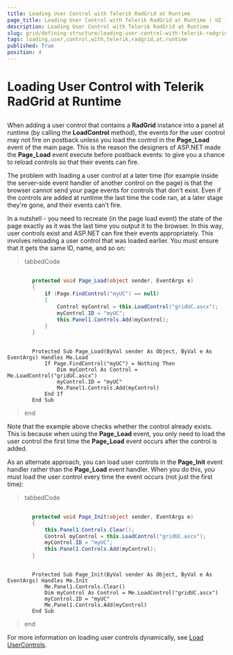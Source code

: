 ```yaml
---
title: Loading User Control with Telerik RadGrid at Runtime
page_title: Loading User Control with Telerik RadGrid at Runtime | UI for ASP.NET AJAX Documentation
description: Loading User Control with Telerik RadGrid at Runtime
slug: grid/defining-structure/loading-user-control-with-telerik-radgrid-at-runtime
tags: loading,user,control,with,telerik,radgrid,at,runtime
published: True
position: 4
---
```


# Loading User Control with Telerik RadGrid at Runtime



## 

When adding a user control that contains a __RadGrid__ instance into a panel at runtime (by calling the __LoadControl__ method), the events for the user control may not fire on postback unless you load the control in the __Page_Load__ event of the main page. This is the reason the designers of ASP.NET made the __Page_Load__ event execute before postback events: to give you a chance to reload controls so that their events can fire.

The problem with loading a user control at a later time (for example inside the server-side event handler of another control on the page) is that the browser cannot send your page events for controls that don't exist. Even if the controls are added at runtime the last time the code ran, at a later stage they're gone, and their events can't fire.

In a nutshell - you need to recreate (in the page load event) the state of the page exactly as it was the last time you output it to the browser. In this way, user controls exist and ASP.NET can fire their events appropriately. This involves reloading a user control that was loaded earlier. You must ensure that it gets the same ID, name, and so on:

>tabbedCode

````C#
	
	    protected void Page_Load(object sender, EventArgs e)
	    {
	        if (Page.FindControl("myUC") == null)
	        {
	            Control myControl = this.LoadControl("gridUC.ascx");
	            myControl.ID = "myUC";
	            this.Panel1.Controls.Add(myControl);
	        }
	    }
	
````
````VB.NET
	    Protected Sub Page_Load(ByVal sender As Object, ByVal e As EventArgs) Handles Me.Load
	        If Page.FindControl("myUC") = Nothing Then
	            Dim myControl As Control = Me.LoadControl("gridUC.ascx")
	            myControl.ID = "myUC"
	            Me.Panel1.Controls.Add(myControl)
	        End If
	    End Sub
````
>end

Note that the example above checks whether the control already exists. This is because when using the __Page_Load__ event, you only need to load the user control the first time the __Page_Load__ event occurs after the control is added.

As an alternate approach, you can load user controls in the __Page_Init__ event handler rather than the __Page_Load__ event handler. When you do this, you must load the user control every time the event occurs (not just the first time):

>tabbedCode

````C#
	
	    protected void Page_Init(object sender, EventArgs e)
	    {
	        this.Panel1.Controls.Clear();
	        Control myControl = this.LoadControl("gridUC.ascx");
	        myControl.ID = "myUC";
	        this.Panel1.Controls.Add(myControl);
	    }
	
````
````VB.NET
	    Protected Sub Page_Init(ByVal sender As Object, ByVal e As EventArgs) Handles Me.Init
	        Me.Panel1.Controls.Clear()
	        Dim myControl As Control = Me.LoadControl("gridUC.ascx")
	        myControl.ID = "myUC"
	        Me.Panel1.Controls.Add(myControl)
	    End Sub
````
>end

For more information on loading user controls dynamically, see [Load UserControls](http://www.telerik.com/help/aspnet-ajax/ajxLoadUserControls.html).
